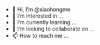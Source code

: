 - 👋 Hi, I’m @xiaohongme
- 👀 I’m interested in ...
- 🌱 I’m currently learning ...
- 💞️ I’m looking to collaborate on ...
- 📫 How to reach me ...

<!---
xiaohongme/xiaohongme is a ✨ special ✨ repository because its `README.md` (this file) appears on your GitHub profile.
You can click the Preview link to take a look at your changes.
--->
